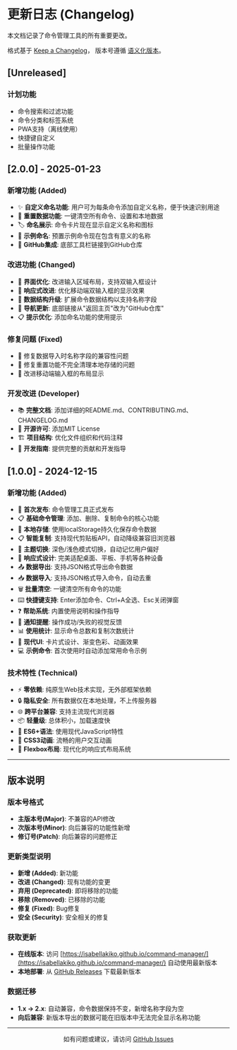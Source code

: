 # 更新日志 (Changelog)

本文档记录了命令管理工具的所有重要更改。

格式基于 [Keep a Changelog](https://keepachangelog.com/zh-CN/1.0.0/)，
版本号遵循 [语义化版本](https://semver.org/lang/zh-CN/)。

## [Unreleased]

### 计划功能
- 命令搜索和过滤功能
- 命令分类和标签系统
- PWA支持（离线使用）
- 快捷键自定义
- 批量操作功能

## [2.0.0] - 2025-01-23

### 新增功能 (Added)
- ✨ **自定义命名功能**: 用户可为每条命令添加自定义名称，便于快速识别用途
- 🔄 **重置数据功能**: 一键清空所有命令、设置和本地数据
- 🏷️ **命名展示**: 命令卡片现在显示自定义名称和图标
- 📝 **示例命名**: 预置示例命令现在包含有意义的名称
- 🎯 **GitHub集成**: 底部工具栏链接到GitHub仓库

### 改进功能 (Changed)
- 🎨 **界面优化**: 改进输入区域布局，支持双输入框设计
- 📱 **响应式改进**: 优化移动端双输入框的显示效果
- 💾 **数据结构升级**: 扩展命令数据结构以支持名称字段
- 🔗 **导航更新**: 底部链接从"返回主页"改为"GitHub仓库"
- 📋 **提示优化**: 添加命名功能的使用提示

### 修复问题 (Fixed)
- 🐛 修复数据导入时名称字段的兼容性问题
- 🐛 修复重置功能不完全清理本地存储的问题
- 🐛 改进移动端输入框的布局显示

### 开发改进 (Developer)
- 📚 **完整文档**: 添加详细的README.md、CONTRIBUTING.md、CHANGELOG.md
- 📄 **开源许可**: 添加MIT License
- 🏗️ **项目结构**: 优化文件组织和代码注释
- 🔧 **开发指南**: 提供完整的贡献和开发指导

## [1.0.0] - 2024-12-15

### 新增功能 (Added)
- 🎉 **首次发布**: 命令管理工具正式发布
- 📋 **基础命令管理**: 添加、删除、复制命令的核心功能
- 💾 **本地存储**: 使用localStorage持久化保存命令数据
- 📋 **智能复制**: 支持现代剪贴板API，自动降级兼容旧浏览器
- 🌙 **主题切换**: 深色/浅色模式切换，自动记忆用户偏好
- 📱 **响应式设计**: 完美适配桌面、平板、手机等各种设备
- 📤 **数据导出**: 支持JSON格式导出命令数据
- 📥 **数据导入**: 支持JSON格式导入命令，自动去重
- 🗑️ **批量清空**: 一键清空所有命令的功能
- ⌨️ **快捷键支持**: Enter添加命令、Ctrl+A全选、Esc关闭弹窗
- ❓ **帮助系统**: 内置使用说明和操作指导
- 🔔 **通知提醒**: 操作成功/失败的视觉反馈
- 📊 **使用统计**: 显示命令总数和复制次数统计
- 🎨 **现代UI**: 卡片式设计、渐变色彩、动画效果
- 💻 **示例命令**: 首次使用时自动添加常用命令示例

### 技术特性 (Technical)
- ⚡ **零依赖**: 纯原生Web技术实现，无外部框架依赖
- 🔒 **隐私安全**: 所有数据仅在本地处理，不上传服务器
- 🌐 **跨平台兼容**: 支持主流现代浏览器
- 📦 **轻量级**: 总体积小，加载速度快
- 🎯 **ES6+语法**: 使用现代JavaScript特性
- 🎨 **CSS3动画**: 流畅的用户交互动画
- 📐 **Flexbox布局**: 现代化的响应式布局系统

---

## 版本说明

### 版本号格式
- **主版本号(Major)**: 不兼容的API修改
- **次版本号(Minor)**: 向后兼容的功能性新增
- **修订号(Patch)**: 向后兼容的问题修正

### 更新类型说明
- **新增 (Added)**: 新功能
- **改进 (Changed)**: 现有功能的变更
- **弃用 (Deprecated)**: 即将移除的功能
- **移除 (Removed)**: 已移除的功能
- **修复 (Fixed)**: Bug修复
- **安全 (Security)**: 安全相关的修复

### 获取更新
- **在线版本**: 访问 [https://isabellakiko.github.io/command-manager/](https://isabellakiko.github.io/command-manager/) 自动使用最新版本
- **本地部署**: 从 [GitHub Releases](https://github.com/isabellakiko/command-manager/releases) 下载最新版本

### 数据迁移
- **1.x → 2.x**: 自动兼容，命令数据保持不变，新增名称字段为空
- **向后兼容**: 新版本导出的数据可能在旧版本中无法完全显示名称功能

---

<div align="center">
  <p>如有问题或建议，请访问 <a href="https://github.com/isabellakiko/command-manager/issues">GitHub Issues</a></p>
</div>